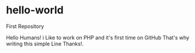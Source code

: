 # hello-world
First Repository 

Hello Humans!
i Like to work on PHP and it's first time on GitHub That's why
writing this simple Line Thanks!.
